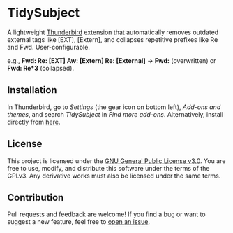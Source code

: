 # TidySubject

A lightweight [Thunderbird](https://www.thunderbird.net/) extension that automatically removes outdated external tags like [EXT], [Extern], and collapses repetitive prefixes like Re and Fwd. User-configurable.

e.g., **Fwd: Re: [EXT] Aw: [Extern] Re: [External]** $\rightarrow$ **Fwd:** (overwritten) or **Fwd: Re*3** (collapsed).

## Installation

In Thunderbird, go to *Settings* (the gear icon on bottom left), *Add-ons and themes*, and search *TidySubject* in *Find more add-ons*. Alternatively, install directly from [here](https://addons.thunderbird.net/addon/tidysubject/).

## License

This project is licensed under the [GNU General Public License v3.0](https://www.gnu.org/licenses/gpl-3.0.en.html). You are free to use, modify, and distribute this software under the terms of the GPLv3. Any derivative works must also be licensed under the same terms.

## Contribution

Pull requests and feedback are welcome! If you find a bug or want to suggest a new feature, feel free to [open an issue](https://github.com/alanjyu/TidySubject/issues/new).